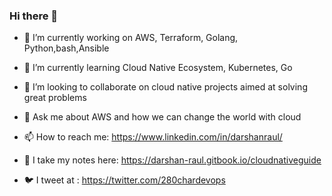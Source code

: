 ### Hi there 👋

<!--
[![Darshan's GitHub stats](https://github-readme-stats.vercel.app/api?username=darshan-raul)](https://github.com/anuraghazra/github-readme-stats)




[![Top Langs](https://github-readme-stats.vercel.app/api/top-langs/?username=darshan-raul&hide=CSS,SCSS,html&langs_count=8&layout=compact)](https://github.com/anuraghazra/github-readme-stats)

-->

- 🔭 I’m currently working on AWS, Terraform, Golang, Python,bash,Ansible
- 🌱 I’m currently learning Cloud Native Ecosystem, Kubernetes, Go
- 👯 I’m looking to collaborate on cloud native projects aimed at solving great problems

- 💬 Ask me about AWS and how we can change the world with cloud
- 📫 How to reach me: https://www.linkedin.com/in/darshanraul/
- 📓 I take my notes here: https://darshan-raul.gitbook.io/cloudnativeguide
- 🐦 I tweet at : https://twitter.com/280chardevops

<!--
**darshan-raul/darshan-raul** is a ✨ _special_ ✨ repository because its `README.md` (this file) appears on your GitHub profile.

Here are some ideas to get you started:

- 🔭 I’m currently working on ...
- 🌱 I’m currently learning ...
- 👯 I’m looking to collaborate on ...
- 🤔 I’m looking for help with ...
- 💬 Ask me about ...
- 📫 How to reach me: ...
- 😄 Pronouns: ...
- ⚡ Fun fact: ...
-->
